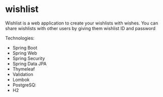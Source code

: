 # wishlist

Wishlist is a web application to create your wishlists with wishes.
You can share wishlists with other users by giving them wishlist ID and password 


Technologies: 
- Spring Boot
- Spring Web
- Spring Security
- Spring Data JPA
- Thymeleaf
- Validation
- Lombok
- PostgreSQ:
- H2
